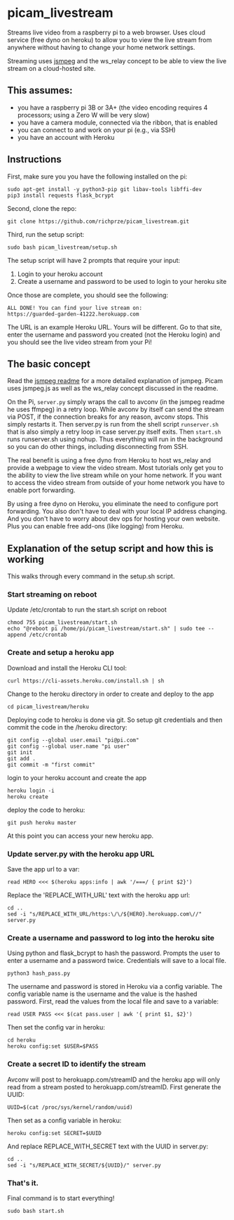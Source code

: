 # picam_livestream

Streams live video from a raspberry pi to a web browser. Uses cloud service (free dyno on heroku) to allow you to view the live stream from anywhere without having to change your home network settings.

Streaming uses [jsmpeg](https://github.com/phoboslab/jsmpeg) and the ws_relay concept to be able to view the live stream on a cloud-hosted site.

## This assumes:
* you have a raspberry pi 3B or 3A+ (the video encoding requires 4 processors; using a Zero W will be very slow)
* you have a camera module, connected via the ribbon, that is enabled
* you can connect to and work on your pi (e.g., via SSH)
* you have an account with Heroku

## Instructions
First, make sure you you have the following installed on the pi:
```
sudo apt-get install -y python3-pip git libav-tools libffi-dev
pip3 install requests flask_bcrypt
```

Second, clone the repo:
```
git clone https://github.com/richprze/picam_livestream.git
```

Third, run the setup script:
```
sudo bash picam_livestream/setup.sh
```

The setup script will have 2 prompts that require your input:
1. Login to your heroku account
2. Create a username and password to be used to login to your heroku site

Once those are complete, you should see the following:
```
ALL DONE! You can find your live stream on:
https://guarded-garden-41222.herokuapp.com
```

The URL is an example Heroku URL. Yours will be different. Go to that site, enter the username and password you created (not the Heroku login) and you should see the live video stream from your Pi!

## The basic concept
Read the [jsmpeg readme](https://github.com/phoboslab/jsmpeg/blob/master/README.md) for a more detailed explanation of jsmpeg. Picam uses jsmpeg.js as well as the ws_relay concept discussed in the readme. 

On the Pi, ```server.py``` simply wraps the call to avconv (in the jsmpeg readme he uses ffmpeg) in a retry loop. While avconv by itself can send the stream via POST, if the connection breaks for any reason, avconv stops. This simply restarts it. Then server.py is run from the shell script ```runserver.sh``` that is also simply a retry loop in case server.py itself exits. Then ```start.sh``` runs runserver.sh using nohup. Thus everything will run in the background so you can do other things, including disconnecting from SSH.

The real benefit is using a free dyno from Heroku to host ws_relay and provide a webpage to view the video stream. Most tutorials only get you to the ability to view the live stream while on your home network. If you want to access the video stream from outside of your home network you have to enable port forwarding. 

By using a free dyno on Heroku, you eliminate the need to configure port forwarding. You also don't have to deal with your local IP address changing. And you don't have to worry about dev ops for hosting your own website. Plus you can enable free add-ons (like logging) from Heroku.

## Explanation of the setup script and how this is working
This walks through every command in the setup.sh script.

### Start streaming on reboot
Update /etc/crontab to run the start.sh script on reboot
```
chmod 755 picam_livestream/start.sh
echo "@reboot pi /home/pi/picam_livestream/start.sh" | sudo tee --append /etc/crontab
```

### Create and setup a heroku app
Download and install the Heroku CLI tool:
```
curl https://cli-assets.heroku.com/install.sh | sh
```

Change to the heroku directory in order to create and deploy to the app
```
cd picam_livestream/heroku
```

Deploying code to heroku is done via git. So setup git credentials and then commit the code in the /heroku directory:
```
git config --global user.email "pi@pi.com"
git config --global user.name "pi user"
git init
git add .
git commit -m "first commit"
```

login to your heroku account and create the app
```
heroku login -i
heroku create
```

deploy the code to heroku:
```
git push heroku master
```
At this point you can access your new heroku app.

### Update server.py with the heroku app URL
Save the app url to a var:
```
read HERO <<< $(heroku apps:info | awk '/===/ { print $2}')
```

Replace the 'REPLACE_WITH_URL' text with the heroku app url:
```
cd ..
sed -i "s/REPLACE_WITH_URL/https:\/\/${HERO}.herokuapp.com\//" server.py
```

### Create a username and password to log into the heroku site
Using python and flask_bcrypt to hash the password. Prompts the user to enter a username and a password twice. Credentials will save to a local file.
```
python3 hash_pass.py
```

The username and password is stored in Heroku via a config variable. The config variable name is the username and the value is the hashed password. First, read the values from the local file and save to a variable:
```
read USER PASS <<< $(cat pass.user | awk '{ print $1, $2}')
```
Then set the config var in heroku:
```
cd heroku
heroku config:set $USER=$PASS
```
### Create a secret ID to identify the stream
Avconv will post to herokuapp.com/streamID and the heroku app will only read from a stream posted to herokuapp.com/streamID. First generate the UUID:
```
UUID=$(cat /proc/sys/kernel/random/uuid)
```
Then set as a config variable in heroku:
```
heroku config:set SECRET=$UUID
```
And replace REPLACE_WITH_SECRET text with the UUID in server.py:
```
cd ..
sed -i "s/REPLACE_WITH_SECRET/${UUID}/" server.py
```

### That's it. 
Final command is to start everything!
```
sudo bash start.sh
```
